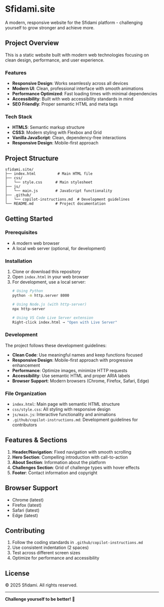 # Sfidami.site

A modern, responsive website for the Sfidami platform - challenging yourself to grow stronger and achieve more.

## Project Overview

This is a static website built with modern web technologies focusing on clean design, performance, and user experience.

### Features

- **Responsive Design**: Works seamlessly across all devices
- **Modern UI**: Clean, professional interface with smooth animations
- **Performance Optimized**: Fast loading times with minimal dependencies
- **Accessibility**: Built with web accessibility standards in mind
- **SEO Friendly**: Proper semantic HTML and meta tags

### Tech Stack

- **HTML5**: Semantic markup structure
- **CSS3**: Modern styling with Flexbox and Grid
- **Vanilla JavaScript**: Clean, dependency-free interactions
- **Responsive Design**: Mobile-first approach

## Project Structure

```
sfidami.site/
├── index.html          # Main HTML file
├── css/
│   └── style.css      # Main stylesheet
├── js/
│   └── main.js        # JavaScript functionality
├── .github/
│   └── copilot-instructions.md  # Development guidelines
└── README.md          # Project documentation
```

## Getting Started

### Prerequisites

- A modern web browser
- A local web server (optional, for development)

### Installation

1. Clone or download this repository
2. Open `index.html` in your web browser
3. For development, use a local server:
   ```bash
   # Using Python
   python -m http.server 8000
   
   # Using Node.js (with http-server)
   npx http-server
   
   # Using VS Code Live Server extension
   Right-click index.html → "Open with Live Server"
   ```

### Development

The project follows these development guidelines:

- **Clean Code**: Use meaningful names and keep functions focused
- **Responsive Design**: Mobile-first approach with progressive enhancement  
- **Performance**: Optimize images, minimize HTTP requests
- **Accessibility**: Use semantic HTML and proper ARIA labels
- **Browser Support**: Modern browsers (Chrome, Firefox, Safari, Edge)

### File Organization

- `index.html`: Main page with semantic HTML structure
- `css/style.css`: All styling with responsive design
- `js/main.js`: Interactive functionality and animations
- `.github/copilot-instructions.md`: Development guidelines for contributors

## Features & Sections

1. **Header/Navigation**: Fixed navigation with smooth scrolling
2. **Hero Section**: Compelling introduction with call-to-action
3. **About Section**: Information about the platform
4. **Challenges Section**: Grid of challenge types with hover effects
5. **Footer**: Contact information and copyright

## Browser Support

- Chrome (latest)
- Firefox (latest)  
- Safari (latest)
- Edge (latest)

## Contributing

1. Follow the coding standards in `.github/copilot-instructions.md`
2. Use consistent indentation (2 spaces)
3. Test across different screen sizes
4. Optimize for performance and accessibility

## License

© 2025 Sfidami. All rights reserved.

---

**Challenge yourself to be better!** 🚀